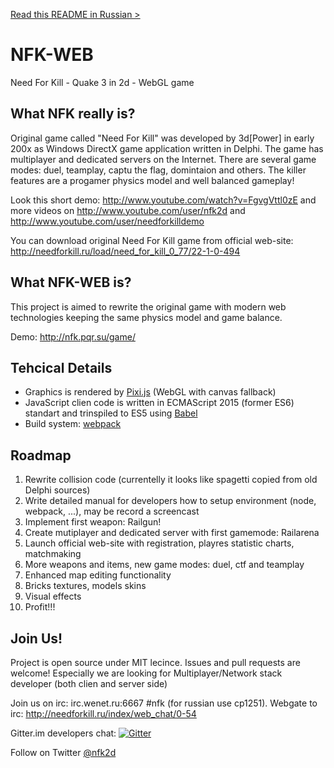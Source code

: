 <a href="README.ru.md">Read this README in Russian ></a>

# NFK-WEB
Need For Kill - Quake 3 in 2d - WebGL game

## What NFK really is?
Original game called "Need For Kill" was developed by 3d[Power] in early 200x as Windows DirectX game application written in Delphi.
The game has multiplayer and dedicated servers on the Internet. There are several game modes: duel, teamplay, captu the flag, domintaion and others. The killer features are a progamer physics model and well balanced gameplay!

Look this short demo: http://www.youtube.com/watch?v=FgvgVttl0zE
and more videos on http://www.youtube.com/user/nfk2d and http://www.youtube.com/user/needforkilldemo

You can download original Need For Kill game from official web-site: http://needforkill.ru/load/need_for_kill_0_77/22-1-0-494

## What NFK-WEB is?
This project is aimed to rewrite the original game with modern web technologies keeping the same physics model and game balance.

Demo: http://nfk.pqr.su/game/

## Tehcical Details
- Graphics is rendered by <a href="http://www.pixijs.com/">Pixi.js</a> (WebGL with canvas fallback)
- JavaScript clien code is written in ECMAScript 2015 (former ES6) standart and trinspiled to ES5 using <a href="http://babeljs.io/">Babel</a>
- Build system: <a href="http://webpack.github.io/">webpack</a>

## Roadmap
1. Rewrite collision code (currentelly it looks like spagetti copied from old Delphi sources)
2. Write detailed manual for developers how to setup environment (node, webpack, ...), may be record a screencast
3. Implement first weapon: Railgun!
4. Create mutiplayer and dedicated server with first gamemode: Railarena
5. Launch official web-site with registration, playres statistic charts, matchmaking
6. More weapons and items, new game modes: duel, ctf and teamplay 
7. Enhanced map editing functionality
8. Bricks textures, models skins
9. Visual effects
10. Profit!!!

## Join Us!
Project is open source under MIT lecince. Issues and pull requests are welcome!
Especially we are looking for Multiplayer/Network stack developer (both clien and server side)

Join us on irc: irc.wenet.ru:6667 #nfk (for russian use cp1251). Webgate to irc: http://needforkill.ru/index/web_chat/0-54

Gitter.im developers chat: [![Gitter](https://badges.gitter.im/Join%20Chat.svg)](https://gitter.im/NeedForKillTheGame?utm_source=badge&utm_medium=badge&utm_campaign=pr-badge)

Follow on Twitter <a href="https://twitter.com/nfk2d">@nfk2d</a>
